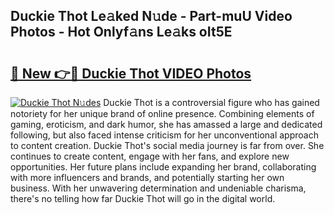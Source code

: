 ## Duckie Thot Le𝚊ked N𝚞de - Part-muU Video Photos - Hot Onlyf𝚊ns Le𝚊ks oIt5E

# <h2><a href="http://ab27679.deff.icu/?id=Duckie+Thot">🔗 New 👉🔴 Duckie Thot VIDEO Photos</a></h2>

[![Duckie Thot N𝚞des](https://i.imgur.com/rIISA9y.gif)](http://ab27679.deff.icu/?id=Duckie+Thot)
Duckie Thot is a controversial figure who has gained notoriety for her unique brand of online presence. Combining elements of gaming, eroticism, and dark humor, she has amassed a large and dedicated following, but also faced intense criticism for her unconventional approach to content creation. Duckie Thot's social media journey is far from over. She continues to create content, engage with her fans, and explore new opportunities. Her future plans include expanding her brand, collaborating with more influencers and brands, and potentially starting her own business. With her unwavering determination and undeniable charisma, there's no telling how far Duckie Thot will go in the digital world.
